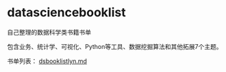 # datasciencebooklist
自己整理的数据科学类书籍书单

包含业务、统计学、可视化、Python等工具、数据挖掘算法和其他拓展7个主题。

书单列表：
[dsbooklistlyn.md](./dsbooklistlyn.md)


